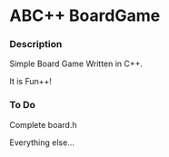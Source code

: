 # ABC++ BoardGame #

### Description ###

Simple Board Game Written in C++.

It is Fun++!

### To Do ###

Complete board.h

Everything else...